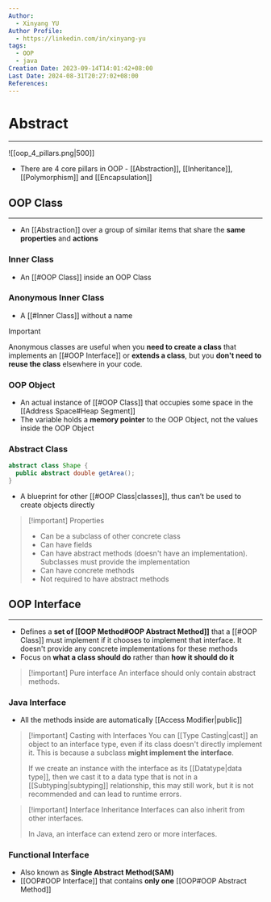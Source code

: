```yaml
---
Author:
  - Xinyang YU
Author Profile:
  - https://linkedin.com/in/xinyang-yu
tags:
  - OOP
  - java
Creation Date: 2023-09-14T14:01:42+08:00
Last Date: 2024-08-31T20:27:02+08:00
References: 
---
```

# Abstract
---

![[oop_4_pillars.png|500]]

- There are 4 core pillars  in OOP - [[Abstraction]], [[Inheritance]], [[Polymorphism]] and [[Encapsulation]]



## OOP Class
---
- An [[Abstraction]] over a group of similar items that share the **same properties** and **actions**

### Inner Class
- An [[#OOP Class]] inside an OOP Class

### Anonymous Inner Class
- A [[#Inner Class]] without a name

>[!important]
> Anonymous classes are useful when you **need to create a class** that implements an [[#OOP Interface]] or **extends a class**, but you **don't need to reuse the class** elsewhere in your code.


### OOP Object
- An actual instance of [[#OOP Class]] that occupies some space in the [[Address Space#Heap Segment]]
- The variable holds a **memory pointer** to the OOP Object, not the values inside the OOP Object

### Abstract Class
```java
abstract class Shape {
  public abstract double getArea();
}
```

- A blueprint for other [[#OOP Class|classes]], thus can’t be used to create objects directly

>[!important] Properties 
> - Can be a subclass of other concrete class
> - Can have fields
> - Can have abstract methods (doesn't have an implementation). Subclasses must provide the implementation
> - Can have concrete methods
> - Not required to have abstract methods




## OOP Interface
---
- Defines a **set of [[OOP Method#OOP Abstract Method]]** that a [[#OOP Class]] must implement if it chooses to implement that interface. It doesn't provide any concrete implementations for these methods
- Focus on **what a class should do** rather than **how it should do it**

>[!important] Pure interface
> An interface should only contain abstract methods.




### Java Interface
- All the methods inside are automatically [[Access Modifier|public]]

>[!important] Casting with Interfaces
> You can [[Type Casting|cast]] an object to an interface type, even if its class doesn't directly implement it. This is because a subclass **might implement the interface**.
> 
> If we create an instance with the interface as its [[Datatype|data type]], then we cast it to a data type that is not in a [[Subtyping|subtyping]] relationship, this may still work, but it is not recommended and can lead to runtime errors.

>[!important] Interface Inheritance
> Interfaces can also inherit from other interfaces.
> 
> In Java, an interface can extend zero or more interfaces.



### Functional Interface
- Also known as **Single Abstract Method(SAM)**
- [[OOP#OOP Interface]] that contains **only one** [[OOP#OOP Abstract Method]]
